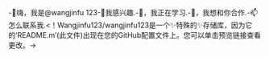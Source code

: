 -👋嗨，我是@wangjinfu 123-👀我感兴趣.-🌱，我正在学习.-💞️，我想和你合作.-📫怎么联系我.<！Wangjinfu123/wangjinfu123是一个✨特殊的✨存储库，因为它的‘README.m’(此文件)出现在您的GitHub配置文件上。您可以单击预览链接查看更改。->
